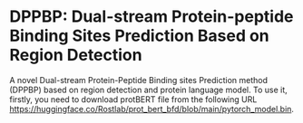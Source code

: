 # DPPBP: Dual-stream Protein-peptide Binding Sites Prediction Based on Region Detection
A novel Dual-stream Protein-Peptide Binding sites Prediction method (DPPBP) based on region detection and protein language model. To use it, firstly, you need to download protBERT file from the following URL https://huggingface.co/Rostlab/prot_bert_bfd/blob/main/pytorch_model.bin.

